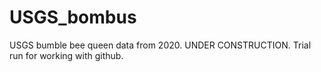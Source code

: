 # USGS_bombus
USGS bumble bee queen data from 2020.
UNDER CONSTRUCTION. Trial run for working with github.
